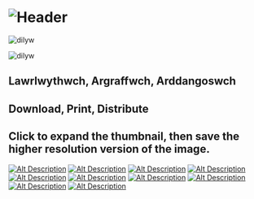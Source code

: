 # ![Header](DilywIcon.png)

![dilyw](HeaderTransWave.png)

![dilyw](dilyw.png)

## Lawrlwythwch, Argraffwch, Arddangoswch
## Download, Print, Distribute

## Click to expand the thumbnail, then save the higher resolution version of the image.

[![Alt Description](NoVoiceMini.jpg)](No-Voice-White-Text.jpg) [![Alt Description](BrokenMini.jpg)](MapEng-White-Text.jpg) [![Alt Description](TlodiMini.jpg)](Tlodi-White-Text.jpg) [![Alt Description](GorllMini.jpg)](Gorllewin-Lloegr-White-Text.jpg) [![Alt Description](IndyMini.jpg)](IndyConfident-White-Text.jpg) [![Alt Description](PovertyMini.jpg)](Poverty-White-Text.jpg) [![Alt Description](MapCymMini.jpg)](MapCym-White-Text.jpg) [![Alt Description](DimLlaisMini.jpg)](Dim-Llais-White-Text.jpg) [![Alt Description](WesternMini.jpg)](Western-England-White-Text.jpg) [![Alt Description](OnTrackMini.jpg)](OnTrack-White-Text.jpg)
